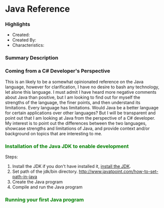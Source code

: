 # Java Reference

### Highlights

- Created:
- Created By:
- Characteristics:

### Summary Description

### Coming from a C# Developer's Perspective

This is an likely to be a somewhat opinionated reference on the Java language, however for clarification, I have no desire to bash any technology, let alone this language. I must admit I have heard more negative comments about Java than positive, but I am looking to find out for myself the strengths of the language, the finer points, and then understand its limitations. Every language has limitations. Would Java be a better language for certain applications over other languages? But I will be transparent and point out that I am looking at Java from the perspective of a C# developer. My interest is to point out the differences between the two languages, showcase strengths and limitations of Java, and provide context and/or background on topics that are interesting to me.

### <span style="color: green">Installation of the Java JDK to enable development</span>

Steps:

1. Install the JDK if you don't have installed it, [install the JDK](https://www.oracle.com/java/technologies/downloads/).
2. Set path of the jdk/bin directory. http://www.javatpoint.com/how-to-set-path-in-java
3. Create the Java program
4. Compile and run the Java program

### <span style="color: green">Running your first Java program</span>
